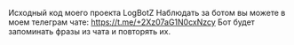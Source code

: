 Исходный код моего проекта LogBotZ
Наблюдать за ботом вы можете в моем телеграм чате:
https://t.me/+2Xz07aG1N0cxNzcy
Бот будет запоминать фразы из чата и повторять их.
